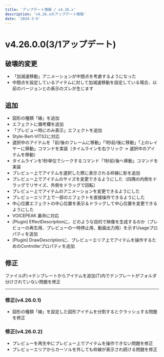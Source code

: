 ```yaml
---
title: 'アップデート情報 / v4.26.x'
description: 'v4.26.xのアップデート情報'
date: '2024-3-9'
---
```

# v4.26.0.0(3/1アップデート)

## 破壊的変更
- 「加減速移動」アニメーションが中間点を考慮するようになった
 - 中間点を設定しているアイテムに対して加減速移動を設定している場合、以前のバージョンとの表示のズレが生じます

## 追加
- 図形の種類「線」を追加
- エフェクトに備考欄を追加
- 「プレビュー時にのみ表示」エフェクトを追加
- Style-Bert-VITS2に対応
- 選択中のアイテムを「前/後のフレームに移動」「1秒前/後に移動」「上のレイヤーに移動」コマンドを実装（タイムラインを右クリック → 選択中のアイテムを移動）
- タイムラインを1秒単位でシークするコマンド「1秒前/後へ移動」コマンドを実装
- プレビュー上でアイテムを選択した際に表示される枠線に影を追加
- プレビュー上でアイテムのサイズを変更できるようにした（四隅の内側をドラッグでリサイズ、外側をドラッグで回転）
- プレビュー上でアイテムのアニメーションを変更できるようにした
- プレビューエリア上で一部のエフェクトを直接操作できるようにした
 - 中心位置エフェクトの中心位置を表示＆ドラッグして中心位置を変更できるようにした
- VOICEPEAK 裏命に対応
- [Plugin] EffectDescriptionに、どのような目的で映像を生成するのか（プレビューの再生用、プレビューの一時停止用、動画出力用）を示すUsageプロパティを追加
- [Plugin] DrawDescriptionに、プレビューエリア上でアイテムを操作するためのControllerプロパティを追加

## 修正
ファイル(F)→テンプレートからアイテムを追加(T)内でテンプレートがフォルダ分けされていない問題を修正

---

### 修正(v4.26.0.1)
- 図形の種類「線」を設定した図形アイテムを分割するとクラッシュする問題を修正

### 修正(v4.26.0.2)
- プレビューを再生中にプレビュー上でアイテムを操作できない問題を修正
- プレビューエリアからカーソルを外しても枠線が表示され続ける問題を修正